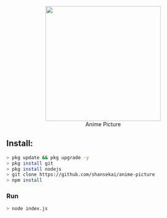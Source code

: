 <p align="center">
<img src="https://raw.githubusercontent.com/shansekai/anime-picture/main/20210621_120358.jpg" width="300" height="300"/>
<br>
Anime Picture
</p>

## Install:
```bash
> pkg update && pkg upgrade -y
> pkg install git
> pkg install nodejs
> git clone https://github.com/shansekai/anime-picture
> npm install
```

### Run
```bash
> node index.js
```
